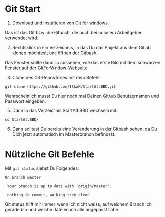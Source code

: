 # Git Start #

1. Download und installieren von [Git for windows](https://gitforwindows.org/)

Das ist das Git bzw. die Gitbash, die auch bei unserem Arbeitgeber verwendet wird.

2. Rechtsklick in ein Verzeichnis, in das Du das Projekt aus dem Gitlab klonen möchtest, und öffnen der Gitbash.

Das Fenster sollte dann so aussehen, wie das erste Bild mit dem schwarzen Fenster auf der [GitForWindow-Webseite](https://gitforwindows.org/)

3. Clone des Git-Repositories mit dem Befehl:

`git clone https://github.com/IlkaK/StartAtLBBD.git`

Wahrscheinlich musst Du hier noch mal Deinen Github Benutzernamen und Passwort eingeben.

5. Dann in das Verzeichnis StartAtLBBD wechseln mit:

`cd StartAtLBBD/`

6. Dann solltest Du bereits eine Veränderung in der Gitbash sehen, da Du Dich jetzt automatisch im Masterbranch befindest. 

# Nützliche Git Befehle #

Mit `git status` siehst Du Folgendes:

```
On branch master

 Your branch is up to date with 'origin/master'.

 nothing to commit, working tree clean
 ```
Git status hilft mir immer, wenn ich nicht weiss, auf welchem Branch ich gerade bin und welche Dateien ich alle angepasst habe.
 